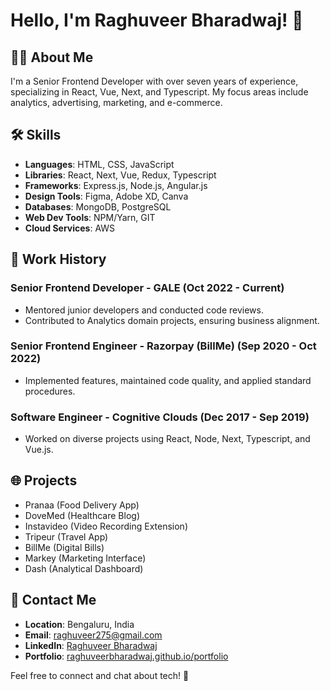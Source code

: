 # Hello, I'm Raghuveer Bharadwaj! 👋

## 👨‍💻 About Me

I'm a Senior Frontend Developer with over seven years of experience, specializing in React, Vue, Next, and Typescript. My focus areas include analytics, advertising, marketing, and e-commerce.

## 🛠️ Skills

- **Languages**: HTML, CSS, JavaScript
- **Libraries**: React, Next, Vue, Redux, Typescript
- **Frameworks**: Express.js, Node.js, Angular.js
- **Design Tools**: Figma, Adobe XD, Canva
- **Databases**: MongoDB, PostgreSQL
- **Web Dev Tools**: NPM/Yarn, GIT
- **Cloud Services**: AWS

## 🚀 Work History

### Senior Frontend Developer - GALE (Oct 2022 - Current)

- Mentored junior developers and conducted code reviews.
- Contributed to Analytics domain projects, ensuring business alignment.

### Senior Frontend Engineer - Razorpay (BillMe) (Sep 2020 - Oct 2022)

- Implemented features, maintained code quality, and applied standard procedures.

### Software Engineer - Cognitive Clouds (Dec 2017 - Sep 2019)

- Worked on diverse projects using React, Node, Next, Typescript, and Vue.js.

## 🌐 Projects

- Pranaa (Food Delivery App)
- DoveMed (Healthcare Blog)
- Instavideo (Video Recording Extension)
- Tripeur (Travel App)
- BillMe (Digital Bills)
- Markey (Marketing Interface)
- Dash (Analytical Dashboard)

## 📧 Contact Me

- **Location**: Bengaluru, India
- **Email**: raghuveer275@gmail.com
- **LinkedIn**: [Raghuveer Bharadwaj](https://www.linkedin.com/in/raghuveerbharadwaj)
- **Portfolio**: [raghuveerbharadwaj.github.io/portfolio](https://www.raghuveerbharadwaj.github.io/portfolio)

Feel free to connect and chat about tech! 🚀
